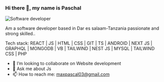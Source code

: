 ### Hi there 👋, my name is Paschal

![Software developer](https://photos.app.goo.gl/EBVHvXQykRSPLGT59)

Am a software developer based in Dar es salaam-Tanzania passionate and strong skilled..

Tech stack: REACT  | JS | HTML | CSS | GIT | TS | ANDROID | NEXT JS | GRAPHQL | MONGODB | VB | TAILWIND | NEST JS | MYSQL | TAILWIND CSS | PHP 



- 👯 I’m looking to collaborate on Website development 
- 💬 Ask me about Js  
- 📫 How to reach me: maxpascal03@gmail.com 


